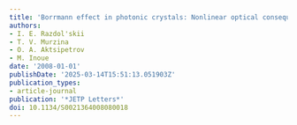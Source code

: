 ```yaml
---
title: 'Borrmann effect in photonic crystals: Nonlinear optical consequences'
authors:
- I. E. Razdol'skii
- T. V. Murzina
- O. A. Aktsipetrov
- M. Inoue
date: '2008-01-01'
publishDate: '2025-03-14T15:51:13.051903Z'
publication_types:
- article-journal
publication: '*JETP Letters*'
doi: 10.1134/S0021364008080018
---
```

